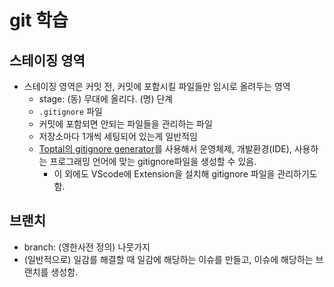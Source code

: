 # git 학습

## 스테이징 영역
- 스테이징 영역은 커밋 전, 커밋에 포함시킬 파일들만 임시로 올려두는 영역
    - stage: (동) 무대에 올리다. (명) 단계
    - `.gitignore` 파일
    - 커밋에 포함되면 안되는 파일들을 관리하는 파일
    - 저장소마다 1개씩 세팅되어 있는게 일반적임
    - [Toptal의 gitignore generator](https://www.toptal.com/developers/gitignore/api/windows,intellij,visualstudiocode,visualstudio)를 사용해서 운영체제, 개발환경(IDE), 사용하는 프로그래밍 언어에 맞는 gitignore파일을 생성할 수 있음.
      - 이 외에도 VScode에 Extension을 설치해 gitignore 파일을 관리하기도 함.

## 브랜치
  - branch: (영한사전 정의) 나뭇가지
  - (일반적으로) 일감를 해결할 때 일감에 해당하는 이슈를 만들고, 이슈에 해당하는 브랜치를 생성함.
